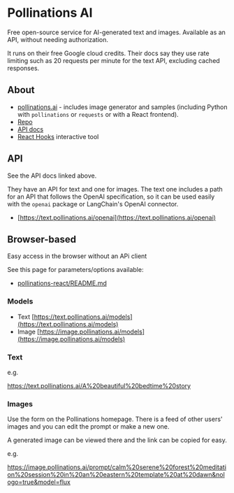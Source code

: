 # Pollinations AI

Free open-source service for AI-generated text and images. Available as an API, without needing authorization.

It runs on their free Google cloud credits. Their docs say they use rate limiting such as 20 requests per minute for the text API, excluding cached responses.

## About

- [pollinations.ai](https://pollinations.ai/) - includes image generator and samples (including Python with `pollinations` or `requests` or with a React frontend).
- [Repo](https://github.com/pollinations/pollinations)
- [API docs](https://github.com/pollinations/pollinations/blob/master/APIDOCS.md)
- [React Hooks](https://react-hooks.pollinations.ai/) interactive tool 

## API

See the API docs linked above.

They have an API for text and one for images. The text one includes a path for an API that follows the OpenAI specification, so it can be used easily with the `openai` package or LangChain's OpenAI connector.

- [https://text.pollinations.ai/openai](https://text.pollinations.ai/openai)

## Browser-based

Easy access in the browser without an APi client

See this page for parameters/options available:

- [pollinations-react/README.md](https://github.com/pollinations/pollinations/blob/master/pollinations-react/README.md)

### Models

- Text [https://text.pollinations.ai/models](https://text.pollinations.ai/models)
- Image [https://image.pollinations.ai/models](https://image.pollinations.ai/models)

### Text

e.g.

[https://text.pollinations.ai/A%20beautiful%20bedtime%20story
](https://text.pollinations.ai/A%20beautiful%20bedtime%20story)

### Images

Use the form on the Pollinations homepage. There is a feed of other users' images and you can edit the prompt or make a new one.

A generated image can be viewed there and the link can be copied for easy.

e.g.

[https://image.pollinations.ai/prompt/calm%20serene%20forest%20meditation%20session%20in%20an%20eastern%20template%20at%20dawn&nologo=true&model=flux
](https://image.pollinations.ai/prompt/calm%20serene%20forest%20meditation%20session%20in%20an%20eastern%20template%20at%20dawn&nologo=true&model=flux
)
